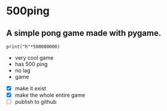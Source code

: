 # 500ping
## A simple pong game made with pygame.
`print("h"*500000000)`
* very cool game
* has 500 ping
* no lag
* game

- [x] make it exist
- [x] make the whole entire game
- [ ] publish to github
